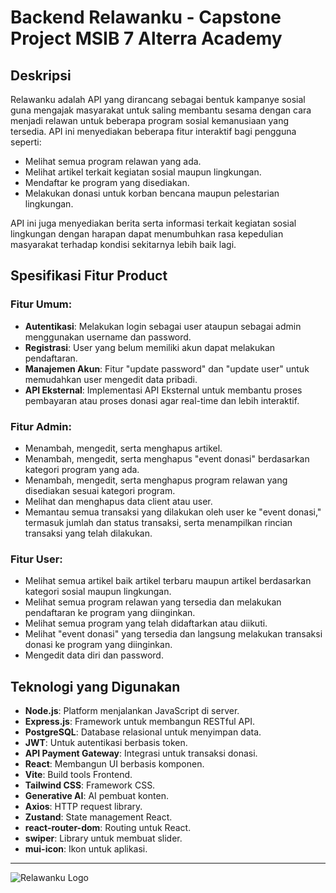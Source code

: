 # Backend Relawanku - Capstone Project MSIB 7 Alterra Academy

## Deskripsi
Relawanku adalah API yang dirancang sebagai bentuk kampanye sosial guna mengajak masyarakat untuk saling membantu sesama dengan cara menjadi relawan untuk beberapa program sosial kemanusiaan yang tersedia. API ini menyediakan beberapa fitur interaktif bagi pengguna seperti:
- Melihat semua program relawan yang ada.
- Melihat artikel terkait kegiatan sosial maupun lingkungan.
- Mendaftar ke program yang disediakan.
- Melakukan donasi untuk korban bencana maupun pelestarian lingkungan.

API ini juga menyediakan berita serta informasi terkait kegiatan sosial lingkungan dengan harapan dapat menumbuhkan rasa kepedulian masyarakat terhadap kondisi sekitarnya lebih baik lagi.

## Spesifikasi Fitur Product

### Fitur Umum:
- **Autentikasi**: Melakukan login sebagai user ataupun sebagai admin menggunakan username dan password.
- **Registrasi**: User yang belum memiliki akun dapat melakukan pendaftaran.
- **Manajemen Akun**: Fitur "update password" dan "update user" untuk memudahkan user mengedit data pribadi.
- **API Eksternal**: Implementasi API Eksternal untuk membantu proses pembayaran atau proses donasi agar real-time dan lebih interaktif.

### Fitur Admin:
- Menambah, mengedit, serta menghapus artikel.
- Menambah, mengedit, serta menghapus "event donasi" berdasarkan kategori program yang ada.
- Menambah, mengedit, serta menghapus program relawan yang disediakan sesuai kategori program.
- Melihat dan menghapus data client atau user.
- Memantau semua transaksi yang dilakukan oleh user ke "event donasi," termasuk jumlah dan status transaksi, serta menampilkan rincian transaksi yang telah dilakukan.

### Fitur User:
- Melihat semua artikel baik artikel terbaru maupun artikel berdasarkan kategori sosial maupun lingkungan.
- Melihat semua program relawan yang tersedia dan melakukan pendaftaran ke program yang diinginkan.
- Melihat semua program yang telah didaftarkan atau diikuti.
- Melihat "event donasi" yang tersedia dan langsung melakukan transaksi donasi ke program yang diinginkan.
- Mengedit data diri dan password.


## Teknologi yang Digunakan
- **Node.js**: Platform menjalankan JavaScript di server.
- **Express.js**: Framework untuk membangun RESTful API.
- **PostgreSQL**: Database relasional untuk menyimpan data.
- **JWT**: Untuk autentikasi berbasis token.
- **API Payment Gateway**: Integrasi untuk transaksi donasi.
- **React**: Membangun UI berbasis komponen.
- **Vite**: Build tools Frontend.
- **Tailwind CSS**: Framework CSS.
- **Generative AI**: AI pembuat konten.
- **Axios**: HTTP request library.
- **Zustand**: State management React.
- **react-router-dom**: Routing untuk React.
- **swiper**: Library untuk membuat slider.
- **mui-icon**: Ikon untuk aplikasi.


---

![Relawanku Logo](public/img/background/RelawanKu.png)

